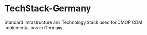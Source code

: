# TechStack-Germany
Standard Infrastructure and Technology Stack used for OMOP CDM implementations in Germany
